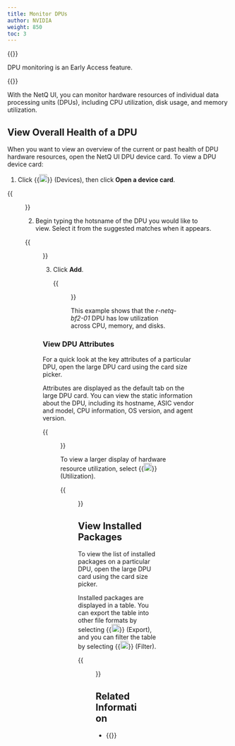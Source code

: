 ```yaml
---
title: Monitor DPUs
author: NVIDIA
weight: 850
toc: 3
---
```


{{<notice note>}}

DPU monitoring is an Early Access feature. 

{{</notice>}}

With the NetQ UI, you can monitor hardware resources of individual data processing units (DPUs), including CPU utilization, disk usage, and memory utilization.

## View Overall Health of a DPU

When you want to view an overview of the current or past health of DPU hardware resources, open the NetQ UI DPU device card. To view a DPU device card:

1. Click {{<img src="/images/netq/devices.svg" height="18" width="18">}} (Devices), then click **Open a device card**.

{{<figure src="/images/netq/open-device-card-42.png" width="250">}}

2. Begin typing the hotsname of the DPU you would like to view. Select it from the suggested matches when it appears.

{{<figure src="/images/netq/add-dpu-auto-suggest-42.png" width="250">}}

3. Click **Add**.

    {{<figure src="/images/netq/dev-medium-dpu-card-42.png" width="200">}}

    This example shows that the *r-netq-bf2-01* DPU has low utilization across CPU, memory, and disks.

### View DPU Attributes

For a quick look at the key attributes of a particular DPU, open the large DPU card using the card size picker.

Attributes are displayed as the default tab on the large DPU card. You can view the static information about the DPU, including its hostname, ASIC vendor and model, CPU information, OS version, and agent version.

{{<figure src="/images/netq/dev-dpu-large-attributes-tab-42.png" width="500">}}

To view a larger display of hardware resource utilization, select {{<img src="/images/netq/analytics-bars.svg" height="18" width="18">}} (Utilization).

{{<figure src="/images/netq/dev-dpu-large-utilization-42.png" width="500">}}
## View Installed Packages

To view the list of installed packages on a particular DPU, open the large DPU card using the card size picker.

Installed packages are displayed in a table. You can export the table into other file formats by selecting {{<img src="/images/netq/export.svg" height="18" width="18">}} (Export), and you can filter the table by selecting {{<img src="/images/netq/filter-1.svg" height="18" width="18">}} (Filter).

{{<figure src="/images/netq/dpu-hwresources-l4-installed-packages-42.png" width="1000">}}

## Related Information

- {{<exlink url="https://docs.nvidia.com/doca/sdk/doca-telemetry-service/index.html" text="DOCA Telemetry Service on NVIDIA BlueField DPUs">}}